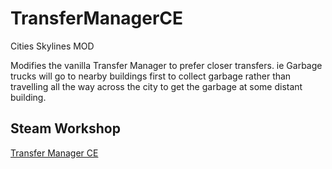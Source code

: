 # TransferManagerCE
Cities Skylines MOD

Modifies the vanilla Transfer Manager to prefer closer transfers. ie Garbage trucks will go to nearby buildings first to collect garbage rather than travelling all the way across the city to get the garbage at some distant building.

## Steam Workshop
[Transfer Manager CE](https://steamcommunity.com/sharedfiles/filedetails/?id=2804719780)
